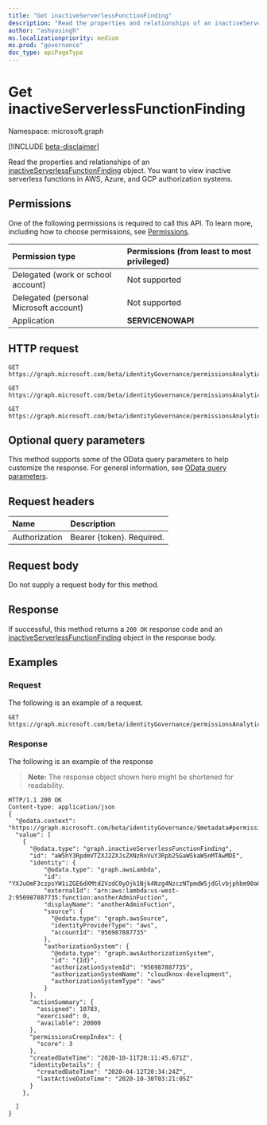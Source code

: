 ```yaml
---
title: "Get inactiveServerlessFunctionFinding"
description: "Read the properties and relationships of an inactiveServerlessFunctionFinding object."
author: "ashyasingh"
ms.localizationpriority: medium
ms.prod: "governance"
doc_type: apiPageType
---
```


# Get inactiveServerlessFunctionFinding
Namespace: microsoft.graph

[!INCLUDE [beta-disclaimer](../../includes/beta-disclaimer.md)]

Read the properties and relationships of an [inactiveServerlessFunctionFinding](../resources/inactiveserverlessfunctionfinding.md) object.
You want to view inactive serverless functions in AWS, Azure, and GCP authorization systems.

## Permissions
One of the following permissions is required to call this API. To learn more, including how to choose permissions, see [Permissions](/graph/permissions-reference).
 
|Permission type|Permissions (from least to most privileged)|
|:---|:---|
|Delegated (work or school account)|Not supported|
|Delegated (personal Microsoft account)|Not supported|
|Application|**SERVICENOWAPI**|

## HTTP request

<!-- {
  "blockType": "ignored"
}
-->
``` http
GET https://graph.microsoft.com/beta/identityGovernance/permissionsAnalytics/aws/key/findings/microsoft.graph.inactiveServerlessFunctionFinding
```

<!-- {
  "blockType": "ignored"
}
-->
``` http
GET https://graph.microsoft.com/beta/identityGovernance/permissionsAnalytics/azure/key/findings/microsoft.graph.inactiveServerlessFunctionFinding
```
<!-- {
  "blockType": "ignored"
}
-->
``` http
GET https://graph.microsoft.com/beta/identityGovernance/permissionsAnalytics/gcp/key/findings/microsoft.graph.inactiveServerlessFunctionFinding
```

## Optional query parameters
This method supports some of the OData query parameters to help customize the response. For general information, see [OData query parameters](/graph/query-parameters).

## Request headers
|Name|Description|
|:---|:---|
|Authorization|Bearer {token}. Required.|

## Request body
Do not supply a request body for this method.

## Response

If successful, this method returns a `200 OK` response code and an [inactiveServerlessFunctionFinding](../resources/inactiveserverlessfunctionfinding.md) object in the response body.

## Examples

### Request
The following is an example of a request.
<!-- {
  "blockType": "request",
  "name": "get_inactiveserverlessfunctionfinding"
}
-->
```http
GET https://graph.microsoft.com/beta/identityGovernance/permissionsAnalytics/aws('id)/findings/microsoft.graph.inactiveServerlessFunctionFinding
```

### Response
The following is an example of the response
>**Note:** The response object shown here might be shortened for readability.
<!-- {
  "blockType": "response",
  "truncated": true,
  "@odata.type": "microsoft.graph.inactiveServerlessFunctionFinding"
}
-->
```http
HTTP/1.1 200 OK
Content-type: application/json
{
  "@odata.context": "https://graph.microsoft.com/beta/identityGovernance/$metadata#permissionsAnalytics/aws/findings/graph.inactiveServerlessFunctionFinding",
  "value": [
    {
      "@odata.type": "graph.inactiveServerlessFunctionFinding",
      "id": "aW5hY3RpdmVTZXJ2ZXJsZXNzRnVuY3Rpb25GaW5kaW5nMTAwMDE",
      "identity": {
          "@odata.type": "graph.awsLambda",
          "id": "YXJuOmF3czpsYW1iZGE6dXMtd2VzdC0yOjk1Njk4Nzg4NzczNTpmdW5jdGlvbjphbm90aGVyQWRtaW5GdWN0aW9u",
          "externalId": "arn:aws:lambda:us-west-2:956987887735:function:anotherAdminFuction",
          "displayName": "anotherAdminFuction",
          "source": {
            "@odata.type": "graph.awsSource",
            "identityProviderType": "aws",
            "accountId": "956987887735"
          },
          "authorizationSystem": {
            "@odata.type": "graph.awsAuthorizationSystem",
            "id": "{Id}",
            "authorizationSystemId": "956987887735",
            "authorizationSystemName": "cloudknox-development",
            "authorizationSystemType": "aws"
          }
      },
      "actionSummary": {
        "assigned": 10783,
        "exercised": 0,
        "available": 20000
      },
      "permissionsCreepIndex": {
        "score": 3
      },
      "createdDateTime": "2020-10-11T20:11:45.671Z",
      "identityDetails": {
        "createdDateTime": "2020-04-12T20:34:24Z",
        "lastActiveDateTime": "2020-10-30T03:21:05Z"
      }
    },

  ]
}
```

